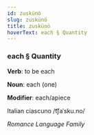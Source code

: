 ```yaml
---
id: zuskünö
slug: zuskünö
title: zuskünö
hoverText: each § Quantity
---
```


### each § Quantity

**Verb**: to be each

**Noun**: each (one)

**Modifier**: each/apiece

Italian ciascuno /t͡ʃaˈsku.no/

*Romance Language Family*